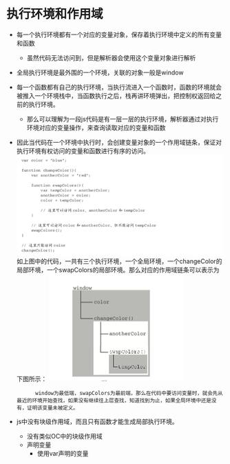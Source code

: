 # 执行环境和作用域

* 每一个执行环境都有一个对应的变量对象，保存着执行环境中定义的所有变量和函数
  * 虽然代码无法访问到，但是解析器会使用这个变量对象进行解析
* 全局执行环境是最外围的一个环境，关联的对象一般是window
* 每一个函数都有自己的执行环境，当执行流进入一个函数时，函数的环境就会被推入一个环境栈中，当函数执行之后，栈再讲环境弹出，把控制权返回给之前的执行环境。
  * 那么可以理解为一段js代码是有一层一层的执行环境，解析器通过对执行环境对应的变量操作，来查询读取对应的变量和函数
* 因此当代码在一个环境中执行时，会创建变量对象的一个作用域链条，保证对执行环境有权访问的变量和函数进行有序的访问。
  ![](/assets/import.png)如上图中的代码，一共有三个执行环境，一个全局环境，一个changeColor的局部环境，一个swapColors的局部环境。那么对应的作用域链条可以表示为下图所示：
      ![](/assets/import1.png)

            window为最低端，swapColors为最前端，那么在代码中要访问变量时，就会先从最近的环境开始查找，如果没有继续往上层查找，知道找到为止，如果全局环境中还是没有，证明该变量未被定义。

* js中没有块级作用域，而且只有函数才能生成局部执行环境。
  * 没有类似OC中的块级作用域
  * 声明变量
    * 使用var声明的变量



